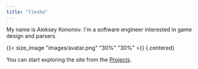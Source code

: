 ```yaml
---
title: "llesha"
---
```


My name is Aleksey Kononov. I'm a software engineer interested in game design and parsers.

{{< size_image "images/avatar.png" "30%" "30%" >}}
{.centered}

You can start exploring the site from the [Projects](/projects).